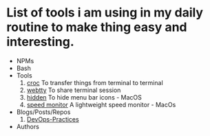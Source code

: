# List of tools i am using in my daily routine to make thing easy and interesting. 

* NPMs
* Bash
* Tools
    1. [croc](https://github.com/schollz/croc) To transfer things from terminal to terminal
    2. [webtty](https://github.com/maxmcd/webtty) To share terminal session
    3. [hidden](https://github.com/dwarvesf/hidden) To hide menu bar icons - MacOS
    4. [speed monitor](https://github.com/albertofwb/SpeedMonitor) A lightweight speed monitor - MacOs
* Blogs/Posts/Repos
    1. [DevOps-Practices](https://github.com/bregman-arie/devops-exercises)
* Authors
